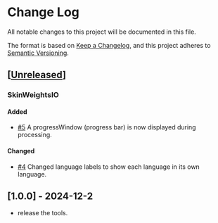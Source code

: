 # Change Log

All notable changes to this project will be documented in this file.

The format is based on [Keep a Changelog](https://keepachangelog.com/en/1.1.0/),
and this project adheres to [Semantic Versioning](https://semver.org/spec/v2.0.0.html).

## [[Unreleased]]
### SkinWeightsIO
#### Added
- [#5](https://github.com/Hum9183/MayaHumTools/pull/5) A progressWindow (progress bar) is now displayed during processing.

#### Changed
- [#4](https://github.com/Hum9183/MayaHumTools/pull/4) Changed language labels to show each language in its own language.

## [1.0.0] - 2024-12-2
- release the tools.

[Unreleased]: https://github.com/Hum9183/MayaHumTools/compare/1.0.0...master
